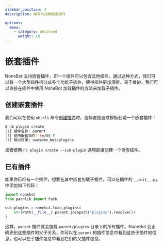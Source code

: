 ```yaml
---
sidebar_position: 4
description: 编写与加载嵌套插件

options:
  menu:
    - category: advanced
      weight: 40
---
```


# 嵌套插件

NoneBot 支持嵌套插件，即一个插件可以包含其他插件。通过这种方式，我们可以将一个大型插件拆分成多个功能子插件，使得插件更加清晰、易于维护。我们可以直接在插件中使用 NoneBot 加载插件的方法来加载子插件。

## 创建嵌套插件

我们可以在使用 `nb-cli` 命令[创建插件](../tutorial/create-plugin.md#创建插件)时，选择直接通过模板创建一个嵌套插件：

```bash
$ nb plugin create
[?] 插件名称: parent
[?] 使用嵌套插件? (y/N) Y
[?] 输出目录: awesome_bot/plugins
```

或者使用 `nb plugin create --sub-plugin` 选项直接创建一个嵌套插件。

## 已有插件

如果你已经有一个插件，想要在其中嵌套加载子插件，可以在插件的 `__init__.py` 中添加如下代码：

```python title=parent/__init__.py
import nonebot
from pathlib import Path

sub_plugins = nonebot.load_plugins(
    str(Path(__file__).parent.joinpath("plugins").resolve())
)
```

这样，`parent` 插件就会加载 `parent/plugins` 目录下的所有插件。NoneBot 会正确识别这些插件的父子关系，你可以在 `parent` 的插件信息中看到这些子插件的信息，也可以在子插件信息中看到它们的父插件信息。
